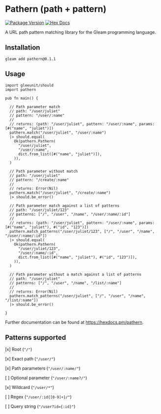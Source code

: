 # Pathern (path + pattern)
[![Package Version](https://img.shields.io/hexpm/v/pathern)](https://hex.pm/packages/pathern)
[![Hex Docs](https://img.shields.io/badge/hex-docs-ffaff3)](https://hexdocs.pm/pathern/)

A URL path pattern matching library for the Gleam programming language.

## Installation

```
gleam add pathern@0.1.1

```


## Usage

```gleam
import gleeunit/should
import pathern

pub fn main() {

  // Path parameter match
  // path: "/user/juliet"
  // pattern: "/user/:name"
  //
  // returns: (path: "/user/juliet", pattern: "/user/:name", params: [#("name", "juliet")])
  pathern.match("/user/juliet", "/user/:name")
  |> should.equal(
    Ok(pathern.Pathern(
      "/user/juliet",
      "/user/:name",
      dict.from_list([#("name", "juliet")]),
    )),
  )

  // Path parameter without match
  // path: "/user/juliet"
  // pattern: "/create/:name"
  //
  // returns: Error(Nil)
  pathern.match("/user/juliet", "/create/:name")
  |> should.be_error()

  // Path parameter match against a list of patterns
  // path: "/user/juliet/123"
  // patterns: ["/", "/user", "/name", "/user/:name/:id"]
  //
  // returns: (path: "/user/juliet", pattern: "/user/:name", params: [#("name", "juliet"), #("id", "123")])
  pathern.match_patterns("/user/juliet/123", ["/", "/user", "/name", "/user/:name/:id"])
  |> should.equal(
    Ok(pathern.Pathern(
      "/user/juliet/123",
      "/user/:name/:id",
      dict.from_list([#("name", "juliet"), #("id", "123")]),
    )),
  )

  // Path parameter without a match against a list of patterns
  // path: "/user/juliet"
  // patterns: ["/", "/user", "/name", "/list/:name"]
  //
  // returns: Error(Nil)
  pathern.match_patterns("/user/juliet", ["/", "/user", "/name", "/list/:name"])
  |> should.be_error()

}
```

Further documentation can be found at <https://hexdocs.pm/pathern>.

## Patterns supported

[x] Root (`"/"`)

[x] Exact path (`"/user/"`)

[x] Path parameters (`"/user/:name/"`)

[ ] Optional parameter (`"/user/:name?/"`)

[x] Wildcard (`"/user/*"`)

[ ] Regex (`"/user/:id{[0-9]+}/"`)

[ ] Query string (`"/user?id={:id}"`)
